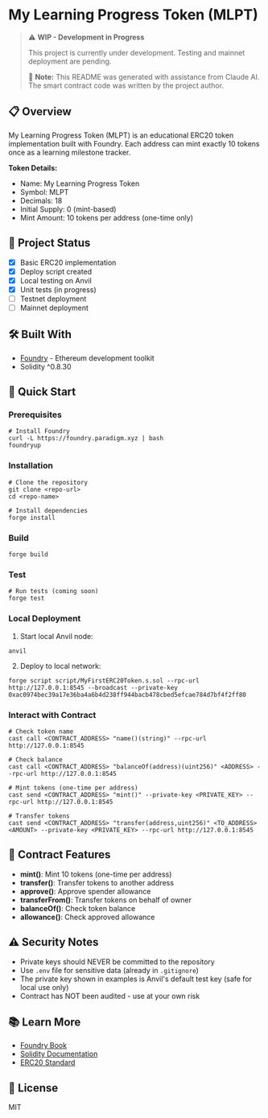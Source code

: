 # My Learning Progress Token (MLPT)

> ⚠️ **WIP - Development in Progress**
>
> This project is currently under development. Testing and mainnet deployment are pending.
>
> 📝 **Note:** This README was generated with assistance from Claude AI. The smart contract code was written by the project author.

## 📋 Overview

My Learning Progress Token (MLPT) is an educational ERC20 token implementation built with Foundry. Each address can mint exactly 10 tokens once as a learning milestone tracker.

**Token Details:**
- Name: My Learning Progress Token
- Symbol: MLPT
- Decimals: 18
- Initial Supply: 0 (mint-based)
- Mint Amount: 10 tokens per address (one-time only)

## 🚧 Project Status

- [x] Basic ERC20 implementation
- [x] Deploy script created
- [x] Local testing on Anvil
- [x] Unit tests (in progress)
- [ ] Testnet deployment
- [ ] Mainnet deployment

## 🛠️ Built With

- [Foundry](https://book.getfoundry.sh/) - Ethereum development toolkit
- Solidity ^0.8.30

## 🚀 Quick Start

### Prerequisites

```shell
# Install Foundry
curl -L https://foundry.paradigm.xyz | bash
foundryup
```

### Installation

```shell
# Clone the repository
git clone <repo-url>
cd <repo-name>

# Install dependencies
forge install
```

### Build

```shell
forge build
```

### Test

```shell
# Run tests (coming soon)
forge test
```

### Local Deployment

1. Start local Anvil node:
```shell
anvil
```

2. Deploy to local network:
```shell
forge script script/MyFirstERC20Token.s.sol --rpc-url http://127.0.0.1:8545 --broadcast --private-key 0xac0974bec39a17e36ba4a6b4d238ff944bacb478cbed5efcae784d7bf4f2ff80
```

### Interact with Contract

```shell
# Check token name
cast call <CONTRACT_ADDRESS> "name()(string)" --rpc-url http://127.0.0.1:8545

# Check balance
cast call <CONTRACT_ADDRESS> "balanceOf(address)(uint256)" <ADDRESS> --rpc-url http://127.0.0.1:8545

# Mint tokens (one-time per address)
cast send <CONTRACT_ADDRESS> "mint()" --private-key <PRIVATE_KEY> --rpc-url http://127.0.0.1:8545

# Transfer tokens
cast send <CONTRACT_ADDRESS> "transfer(address,uint256)" <TO_ADDRESS> <AMOUNT> --private-key <PRIVATE_KEY> --rpc-url http://127.0.0.1:8545
```

## 📝 Contract Features

- **mint()**: Mint 10 tokens (one-time per address)
- **transfer()**: Transfer tokens to another address
- **approve()**: Approve spender allowance
- **transferFrom()**: Transfer tokens on behalf of owner
- **balanceOf()**: Check token balance
- **allowance()**: Check approved allowance

## ⚠️ Security Notes

- Private keys should NEVER be committed to the repository
- Use `.env` file for sensitive data (already in `.gitignore`)
- The private key shown in examples is Anvil's default test key (safe for local use only)
- Contract has NOT been audited - use at your own risk

## 📚 Learn More

- [Foundry Book](https://book.getfoundry.sh/)
- [Solidity Documentation](https://docs.soliditylang.org/)
- [ERC20 Standard](https://eips.ethereum.org/EIPS/eip-20)

## 📄 License

MIT
